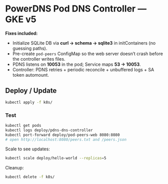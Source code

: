 # PowerDNS Pod DNS Controller — GKE v5

**Fixes included:**
- Initialize SQLite DB via **curl → schema → sqlite3** in initContainers (no guessing paths).
- Pre-create `pod-peers` ConfigMap so the web server doesn’t crash before the controller writes files.
- PDNS listens on **10053** in the pod; Service maps **53 → 10053**.
- Controller: PDNS retries + periodic reconcile + unbuffered logs + SA token automount.

## Deploy / Update
```bash
kubectl apply -f k8s/
```

### Test
```bash
kubectl get pods
kubectl logs deploy/pdns-dns-controller
kubectl port-forward deploy/pod-peers-web 8080:8080
# open http://localhost:8080/peers.txt and /peers.json
```

Scale to see updates:
```bash
kubectl scale deploy/hello-world --replicas=5
```

Cleanup:
```bash
kubectl delete -f k8s/
```
